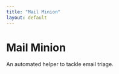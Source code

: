 ```yaml
---
title: "Mail Minion"
layout: default
---
```


# Mail Minion

An automated helper to tackle email triage.
